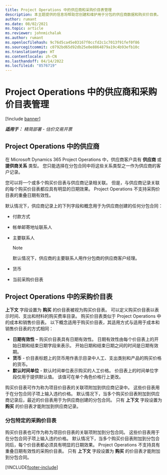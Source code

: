 ```yaml
---
title: Project Operations 中的供应商和采购价目表管理
description: 本主题提供的信息将帮助您创建和维护用于分包的供应商数据和购买价目表。
author: rumant
ms.date: 08/02/2021
ms.topic: article
ms.reviewer: johnmichalak
ms.author: rumant
ms.openlocfilehash: 9c76d5ca45e03167f0ccfd2c1c7013f91fef0f86
ms.sourcegitcommit: c0792bd65d92db25e0e8864879a19c4b93efb10c
ms.translationtype: HT
ms.contentlocale: zh-CN
ms.lasthandoff: 04/14/2022
ms.locfileid: "8576719"
---
```

# <a name="vendor-and-purchase-price-list-management-in-project-operations"></a>Project Operations 中的供应商和采购价目表管理

[!include [banner](../../includes/dataverse-preview.md)]

_**适用于：** 精简部署 - 估价交易开票_

## <a name="vendors-in-project-operations"></a>Project Operations 中的供应商

在 Microsoft Dynamics 365 Project Operations 中，供应商客户具有 **供应商** 或 **提供商关系** 类型。 您只能选择在分包合同中将这些关系类型之一作为供应商的客户记录。

您可以将一个或多个购买价目表与供应商记录相关联。 但是，与供应商记录关联的每个购买价目表都应具有明显的日期效果。 Project Operations 不支持采购价目表的重叠日期有效性。

默认情况下，供应商记录上的下列字段和概念用于为供应商创建的任何分包合同：

- 付款方式
- 帐单邮寄地址联系人
- 主要联系人

    > [!NOTE]
    > 默认情况下，供应商的主要联系人用作分包商的供应商客户经理。

- 货币
- 当前采购价目表

## <a name="purchase-price-lists-in-project-operations"></a>Project Operations 中的采购价目表

**上下文** 字段设置为 **购买** 的价目表被视为购买价目表。 可以定义购买价目表以表示时间、支出和材料的购买费率目录。 购买价目表类似于 Project Operations 中的成本和销售价目表。 以下概念适用于购买价目表，其适用方式与适用于成本和销售价目表的方式相同：

- **日期有效性** – 购买价目表具有日期有效性。 日期有效性由每个价目表上的开始日期和结束日期字段来表示。 开始日期和结束日期之间的时间是日期有效期。
- **货币** - 价目表标题上的货币用作表示目录中人工、支出类别和产品的购买价格的货币。
- **默认时间单位** - 默认时间单位表示购买的人工价格。 价目表上的时间单位字段仅用于提供默认值。 该值可在单个角色价格行上更改。

购买价目表可作为称为项目价目表的关联项附加到供应商记录中。 这些价目表用于在分包合同子项上输入违约价格。 默认情况下，当多个购买价目表附加到供应商记录后，最近的价目表用于为供应商创建的分包合同。 只有 **上下文** 字段设置为 **购买** 的价目表才能附加到供应商记录。

### <a name="subcontract-specific-purchase-price-lists"></a>分包特定的采购价目表

购买价目表也可作为称为项目价目表的关联项附加到分包合同。 这些价目表用于在分包合同子项上输入违约价格。 默认情况下，当多个购买价目表附加到分包合同后，每个价目表都必须具有明显的日期效果。 Project Operations 不支持具有重叠日期有效性的采购价目表。 只有 **上下文** 字段设置为 **购买** 的价目表才能附加到分包合同。

[!INCLUDE[footer-include](../../includes/footer-banner.md)]
